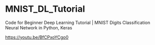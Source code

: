 # MNIST_DL_Tutorial
Code for Beginner Deep Learning Tutorial | MNIST Digits Classification Neural Network in Python, Keras

https://youtu.be/BfCPxoYCgo0
